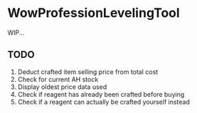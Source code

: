 # WowProfessionLevelingTool
WIP...

## TODO
1. Deduct crafted item selling price from total cost
1. Check for current AH stock
1. Display oldest price data used
1. Check if reagent has already been crafted before buying
1. Check if a reagent can actually be crafted yourself instead